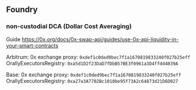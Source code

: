## Foundry

### non-custodial DCA (Dollar Cost Averaging)

Guide https://0x.org/docs/0x-swap-api/guides/use-0x-api-liquidity-in-your-smart-contracts

Arbitrum:
0x exchange proxy: `0xdef1c0ded9bec7f1a1670819833240f027b25eff`
OrallyExecutorsRegistry: `0xa5d1D2f23DaD7fDbB57BE3f0961a3D4ffdd4039A`

Base:
0x exchange proxy: `0xdef1c0ded9bec7f1a1670819833240f027b25eff`
OrallyExecutorsRegistry: `0xa27a3A7702Bc1010be95f73A2c64873d21D6D027`